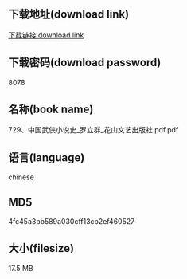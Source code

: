 ## 下载地址(download link)
[下载链接 download link](https://voluble-croquembouche-d321dc.netlify.app/?s=729%E3%80%81%E4%B8%AD%E5%9B%BD%E6%AD%A6%E4%BE%A0%E5%B0%8F%E8%AF%B4%E5%8F%B2_%E7%BD%97%E7%AB%8B%E7%BE%A4_%E8%8A%B1%E5%B1%B1%E6%96%87%E8%89%BA%E5%87%BA%E7%89%88%E7%A4%BE.pdf)

## 下载密码(download password)
8078

## 名称(book name)
729、中国武侠小说史_罗立群_花山文艺出版社.pdf.pdf

## 语言(language)
chinese

## MD5
4fc45a3bb589a030cff13cb2ef460527

## 大小(filesize)
17.5 MB
